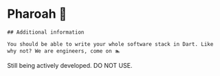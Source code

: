 # Pharoah 🏇

```
## Additional information

You should be able to write your whole software stack in Dart. Like why not? We are engineers, come on 🏊
```

Still being actively developed. DO NOT USE.
